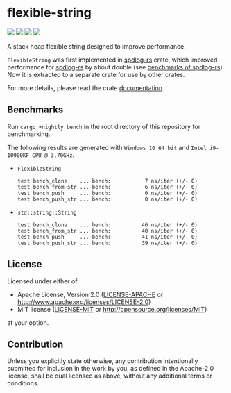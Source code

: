 # flexible-string

[![](https://img.shields.io/crates/v/flexible-string?style=flat-square)](https://crates.io/crates/flexible-string)
[![](https://img.shields.io/github/workflow/status/SpriteOvO/flexible-string/CI?style=flat-square)](https://github.com/SpriteOvO/flexible-string/actions/workflows/ci.yml)
[![](https://img.shields.io/docsrs/flexible-string?style=flat-square)](https://docs.rs/flexible-string)
[![](https://img.shields.io/crates/l/flexible-string?style=flat-square)](https://github.com/SpriteOvO/flexible-string#license)
 
A stack heap flexible string designed to improve performance.

`FlexibleString` was first implemented in [spdlog-rs] crate, which improved performance for [spdlog-rs] by about double (see [benchmarks of spdlog-rs]). Now it is extracted to a separate crate for use by other crates.

For more details, please read the crate [documentation].

## Benchmarks

Run `cargo +nightly bench` in the root directory of this repository for benchmarking.

The following results are generated with `Windows 10 64 bit` and `Intel i9-10900KF CPU @ 3.70GHz`.

 - `FlexibleString`

   ```
   test bench_clone    ... bench:           7 ns/iter (+/- 0)
   test bench_from_str ... bench:           6 ns/iter (+/- 0)
   test bench_push     ... bench:           0 ns/iter (+/- 0)
   test bench_push_str ... bench:           0 ns/iter (+/- 0)
   ```

 - `std::string::String`

   ```
   test bench_clone    ... bench:          46 ns/iter (+/- 0)
   test bench_from_str ... bench:          40 ns/iter (+/- 0)
   test bench_push     ... bench:          41 ns/iter (+/- 0)
   test bench_push_str ... bench:          39 ns/iter (+/- 0)
   ```

## License

Licensed under either of

 * Apache License, Version 2.0
   ([LICENSE-APACHE](/LICENSE-APACHE) or http://www.apache.org/licenses/LICENSE-2.0)
 * MIT license
   ([LICENSE-MIT](/LICENSE-MIT) or http://opensource.org/licenses/MIT)

at your option.

## Contribution

Unless you explicitly state otherwise, any contribution intentionally submitted
for inclusion in the work by you, as defined in the Apache-2.0 license, shall be
dual licensed as above, without any additional terms or conditions.

[spdlog-rs]: https://crates.io/crates/spdlog-rs
[benchmarks of spdlog-rs]: https://github.com/SpriteOvO/spdlog-rs#benchmarks
[documentation]: https://docs.rs/flexible-string
